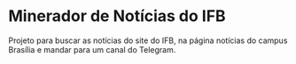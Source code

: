   #  Minerador de Notícias do IFB 
  
  
Projeto para buscar as notícias do site do IFB, na página notícias do campus Brasília e mandar para um canal do Telegram.
